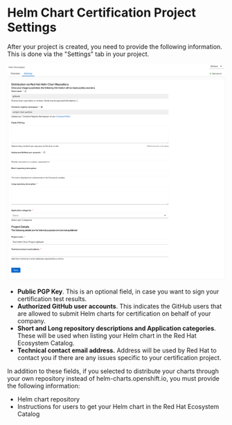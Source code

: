 # Helm Chart Certification Project Settings

After your project is created, you need to provide the following information. This is done via the "Settings" tab in your project.

![](<../../.gitbook/assets/Helm cert - project settings.png>)

* **Public PGP Key**. This is an optional field, in case you want to sign your certification test results.
* **Authorized GitHub user accounts**. This indicates the GitHub users that are allowed to submit Helm charts for certification on behalf of your company.
* **Short and Long repository descriptions and Application categories**. These will be used when listing your Helm chart in the Red Hat Ecosystem Catalog.
* **Technical contact email address.** Address will be used by Red Hat to contact you if there are any issues specific to your certification project.

In addition to these fields, if you selected to distribute your charts through your own repository instead of helm-charts.openshift.io, you must provide the following information:&#x20;

* Helm chart repository
* Instructions for users to get your Helm chart in the Red Hat Ecosystem Catalog

